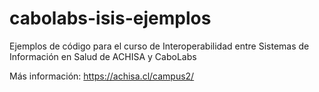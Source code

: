 # cabolabs-isis-ejemplos
Ejemplos de código para el curso de Interoperabilidad entre Sistemas de Información en Salud de ACHISA y CaboLabs

Más información: https://achisa.cl/campus2/
